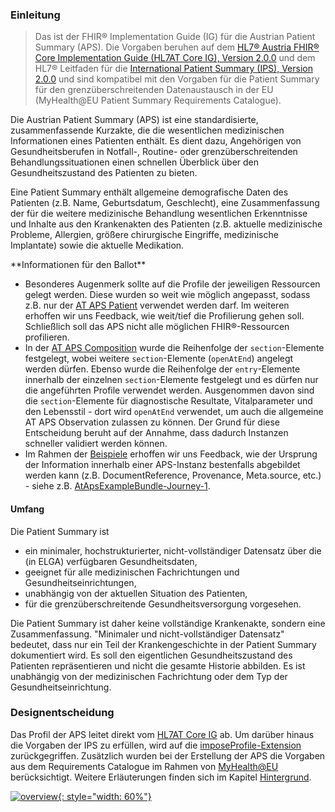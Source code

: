 ### Einleitung

> Das ist der FHIR® Implementation Guide (IG) für die Austrian Patient Summary (APS). Die Vorgaben beruhen auf dem [HL7® Austria FHIR® Core Implementation Guide (HL7AT Core IG), Version 2.0.0](https://fhir.hl7.at/HL7-AT-FHIR-Core-R5/2.0.0/) und dem HL7® Leitfaden für die [International Patient Summary (IPS), Version 2.0.0](https://hl7.org/fhir/uv/ips/STU2/) und sind kompatibel mit den Vorgaben für die Patient Summary für den grenzüberschreitenden Datenaustausch in der EU (MyHealth@EU Patient Summary Requirements Catalogue).

Die Austrian Patient Summary (APS) ist eine standardisierte, zusammenfassende Kurzakte, die die wesentlichen medizinischen Informationen eines Patienten enthält. Es dient dazu, Angehörigen von Gesundheitsberufen in Notfall-, Routine- oder grenzüberschreitenden Behandlungssituationen einen schnellen Überblick über den Gesundheitszustand des Patienten zu bieten.

Eine Patient Summary enthält allgemeine demografische Daten des Patienten (z.B. Name, Geburtsdatum, Geschlecht), eine Zusammenfassung der für die weitere medizinische Behandlung wesentlichen Erkenntnisse und Inhalte aus den Krankenakten des Patienten (z.B. aktuelle medizinische Probleme, Allergien, größere chirurgische Eingriffe, medizinische Implantate) sowie die aktuelle Medikation.

<div class="note-to-balloters" markdown="1">
**Informationen für den Ballot**

- Besonderes Augenmerk sollte auf die Profile der jeweiligen Ressourcen gelegt werden. Diese wurden so weit wie möglich angepasst, sodass z.B. nur der [AT APS Patient](StructureDefinition-at-aps-patient.html) verwendet werden darf. Im weiteren erhoffen wir uns Feedback, wie weit/tief die Profilierung gehen soll. Schließlich soll das APS nicht alle möglichen FHIR®-Ressourcen profilieren.
- In der [AT APS Composition](StructureDefinition-at-aps-composition.html) wurde die Reihenfolge der `section`-Elemente festgelegt, wobei weitere `section`-Elemente (`openAtEnd`) angelegt werden dürfen. Ebenso wurde die Reihenfolge der `entry`-Elemente innerhalb der einzelnen `section`-Elemente festgelegt und es dürfen nur die angeführten Profile verwendet werden. Ausgenommen davon sind die `section`-Elemente für diagnostische Resultate, Vitalparameter und den Lebensstil - dort wird `openAtEnd` verwendet, um auch die allgemeine AT APS Observation zulassen zu können. Der Grund für diese Entscheidung beruht auf der Annahme, dass dadurch Instanzen schneller validiert werden können.
- Im Rahmen der [Beispiele](artifacts.html#example-example-instances) erhoffen wir uns Feedback, wie der Ursprung der Information innerhalb einer APS-Instanz bestenfalls abgebildet werden kann (z.B. DocumentReference, Provenance, Meta.source, etc.) - siehe z.B. [AtApsExampleBundle-Journey-1](Bundle-AtApsExampleBundle-Journey-1.html).
</div>

#### Umfang

Die Patient Summary ist
- ein minimaler, hochstrukturierter, nicht-vollständiger Datensatz über die (in ELGA) verfügbaren Gesundheitsdaten,
- geeignet für alle medizinischen Fachrichtungen und Gesundheitseinrichtungen,
- unabhängig von der aktuellen Situation des Patienten,
- für die grenzüberschreitende Gesundheitsversorgung vorgesehen.

Die Patient Summary ist daher keine vollständige Krankenakte, sondern eine Zusammenfassung. "Minimaler und nicht-vollständiger Datensatz" bedeutet, dass nur ein Teil der Krankengeschichte in der Patient Summary dokumentiert wird. Es soll den eigentlichen Gesundheitszustand des Patienten repräsentieren und nicht die gesamte Historie abbilden. Es ist unabhängig von der medizinischen Fachrichtung oder dem Typ der Gesundheitseinrichtung.

### Designentscheidung

Das Profil der APS leitet direkt vom [HL7AT Core IG](https://fhir.hl7.at/HL7-AT-FHIR-Core-R5/2.0.0/) ab. Um darüber hinaus die Vorgaben der IPS zu erfüllen, wird auf die [imposeProfile-Extension](https://hl7.org/fhir/extensions/StructureDefinition-structuredefinition-imposeProfile.html) zurückgegriffen. Zusätzlich wurden bei der Erstellung der APS die Vorgaben aus dem Requirements Catalogue im Rahmen von [MyHealth@EU](https://health.ec.europa.eu/ehealth-digital-health-and-care/digital-health-and-care/electronic-cross-border-health-services_en) berücksichtigt. Weitere Erläuterungen finden sich im Kapitel [Hintergrund](background.html).

[![overview](austrian-ips-context.drawio.png){: style="width: 60%"}](austrian-ips-context.drawio.png)
